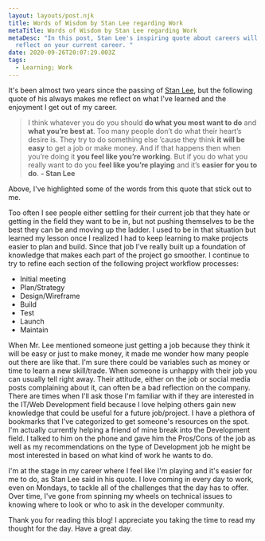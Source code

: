 ```yaml
---
layout: layouts/post.njk
title: Words of Wisdom by Stan Lee regarding Work
metaTitle: Words of Wisdom by Stan Lee regarding Work
metaDesc: "In this post, Stan Lee's inspiring quote about careers will make you
  reflect on your current career. "
date: 2020-09-26T20:07:29.003Z
tags:
  - Learning; Work
---
```

It's been almost two years since the passing of [Stan Lee](https://en.wikipedia.org/wiki/Stan_Lee), but the following quote of his always makes me reflect on what I've learned and the enjoyment I get out of my career.

> I think whatever you do you should **do what you most want to do** and **what you’re best at**. Too many people don’t do what their heart’s desire is. They try to do something else ’cause they think **it will be easy** to get a job or make money. And if that happens then when you’re doing it **you feel like you’re working**. But if you do what you really want to do you **feel like you’re playing** and it’s **easier for you to do**. **\- Stan Lee**

Above, I've highlighted some of the words from this quote that stick out to me.

Too often I see people either settling for their current job that they hate or getting in the field they want to be in, but not pushing themselves to be the best they can be and moving up the ladder. I used to be in that situation but learned my lesson once I realized I had to keep learning to make projects easier to plan and build. Since that job I've really built up a foundation of knowledge that makes each part of the project go smoother. I continue to try to refine each section of the following project workflow processes:

* Initial meeting
* Plan/Strategy
* Design/Wireframe
* Build
* Test
* Launch
* Maintain

When Mr. Lee mentioned someone just getting a job because they think it will be easy or just to make money, it made me wonder how many people out there are like that. I'm sure there could be variables such as money or time to learn a new skill/trade. When someone is unhappy with their job you can usually tell right away. Their attitude, either on the job or social media posts complaining about it, can often be a bad reflection on the company. There are times when I'll ask those I'm familiar with if they are interested in the IT/Web Development field because I love helping others gain new knowledge that could be useful for a future job/project. I have a plethora of bookmarks that I've categorized to get someone's resources on the spot. I'm actually currently helping a friend of mine break into the Development field. I talked to him on the phone and gave him the Pros/Cons of the job as well as my recommendations on the type of Development job he might be most interested in based on what kind of work he wants to do.

I'm at the stage in my career where I feel like I'm playing and it's easier for me to do, as Stan Lee said in his quote. I love coming in every day to work, even on Mondays, to tackle all of the challenges that the day has to offer. Over time, I've gone from spinning my wheels on technical issues to knowing where to look or who to ask in the developer community.

Thank you for reading this blog! I appreciate you taking the time to read my thought for the day. Have a great day.